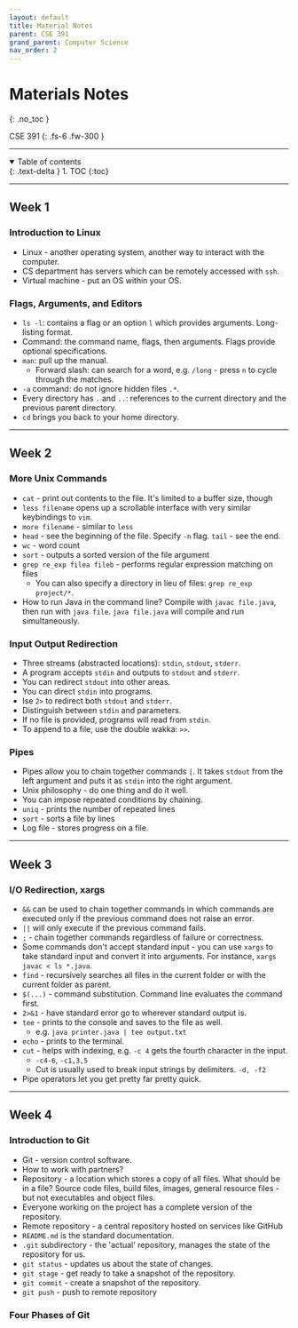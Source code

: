 ```yaml
---
layout: default
title: Material Notes
parent: CSE 391
grand_parent: Computer Science
nav_order: 2
---
```


# Materials Notes
{: .no_toc }

CSE 391
{: .fs-6 .fw-300 }

---

<details open markdown="block">
  <summary>
    Table of contents
  </summary>
  {: .text-delta }
1. TOC
{:toc}
</details>

---

## Week 1

### Introduction to Linux
- Linux - another operating system, another way to interact with the computer.
- CS department has servers which can be remotely accessed with `ssh`.
- Virtual machine - put an OS within your OS.

### Flags, Arguments, and Editors
- `ls -l`: contains a flag or an option `l` which provides arguments. Long-listing format.
- Command: the command name, flags, then arguments. Flags provide optional specifications.
- `man`: pull up the manual.
  - Forward slash: can search for a word, e.g. `/long` - press `n` to cycle through the matches.
- `-a` command: do not ignore hidden files `.*`.
- Every directory has `.` and `..`: references to the current directory and the previous parent directory.
- `cd` brings you back to your home directory.

---

## Week 2

### More Unix Commands
- `cat` - print out contents to the file. It's limited to a buffer size, though
- `less filename` opens up a scrollable interface with very similar keybindings to `vim`.
- `more filename` - similar to `less`
- `head` - see the beginning of the file. Specify `-n` flag. `tail` - see the end.
- `wc` - word count
- `sort` - outputs a sorted version of the file argument
- `grep re_exp filea fileb` - performs regular expression matching on files
  - You can also specify a directory in lieu of files: `grep re_exp project/*`.
- How to run Java in the command line? Compile with `javac file.java`, then run with `java file`. `java file.java` will compile and run simultaneously.

### Input Output Redirection
- Three streams (abstracted locations): `stdin`, `stdout`, `stderr`. 
- A program accepts `stdin` and outputs to `stdout` and `stderr`.
- You can redirect `stdout` into other areas.
- You can direct `stdin` into programs.
- Ise `2>` to redirect both `stdout` and `stderr`.
- Distinguish between `stdin` and parameters.
- If no file is provided, programs will read from `stdin`.
- To append to a file, use the double wakka: `>>`.

### Pipes
- Pipes allow you to chain together commands `|`. It takes `stdout` from the left argument and puts it as `stdin` into the right argument.
- Unix philosophy - do one thing and do it well.
- You can impose repeated conditions by chaining.
- `uniq` - prints the number of repeated lines
- `sort` - sorts a file by lines
- Log file - stores progress on a file.

---

## Week 3

### I/O Redirection, xargs
- `&&` can be used to chain together commands in which commands are executed only if the previous command does not raise an error.
- `||` will only execute if the previous command fails.
- `;` - chain together commands regardless of failure or correctness.  
- Some commands don't accept standard input - you can use `xargs` to take standard input and convert it into arguments. For instance, `xargs javac < ls *.java`.
- `find` - recursively searches all files in the current folder or with the current folder as parent.
- `$(...)` - command substitution. Command line evaluates the command first.
- `2>&1` - have standard error go to wherever standard output is.
- `tee` - prints to the console and saves to the file as well.
  - e.g. `java printer.java | tee output.txt`
- `echo` - prints to the terminal.
- `cut` - helps with indexing, e.g. `-c 4` gets the fourth character in the input.
  - `-c4-6`, `-c1,3,5`
  - Cut is usually used to break input strings by delimiters. `-d, -f2`
- Pipe operators let you get pretty far pretty quick.

---

## Week 4

### Introduction to Git
- Git - version control software.
- How to work with partners?
- Repository - a location which stores a copy of all files. What should be in a file? Source code files, build files, images, general resource files - but not executables and object files.
- Everyone working on the project has a complete version of the repository.
- Remote repository - a central repository hosted on services like GitHub
- `README.md` is the standard documentation.
- `.git` subdirectory - the 'actual' repository, manages the state of the repository for us.
- `git status` - updates us about the state of changes.
- `git stage` - get ready to take a snapshot of the repository.
- `git commit` - create a snapshot of the repository.
- `git push` - push to remote repository

### Four Phases of Git



























